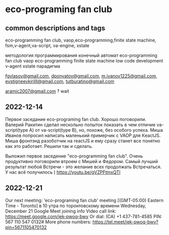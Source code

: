 # eco-programing fan club
## common descriptions and tags
eco-programming fan club, vaop,eco-programming,finite state machine, fsm,v-agent,va-script, va-engine, xstate

методология программирования 
конечный автомат 
eco-programming fan club 
vaop 
eco-programming 
finite state machine 
low code development 
v-agent 
xstate 
парадигма 

fgvlasov@gmail.com, dponyatov@gmail.com, m.ivanov1225@gmail.com, evstigneevkirilll@gmail.com, tutburatino@gmail.com

aramic2007@gmail.com ? wait 

## 2022-12-14

Первое заседание eco-programing fan club.
Хорошо поговорили. Валерий Ракитин сделал нескольно попыток показать в чем отличие va-script(type A) от va-script(type B), но, похоже, без особого успеха.
Миша Иванов попросил написать маленький примерчик с VAOP для КeactJS. Миша фронтэнд разоботчик на reactJS и ему сразу станет все понятно как это работает. Решили так и сделать. 

Выложил первое заседение "eco-programming fan club".
Очень продуктивно поговорили втроем с Мишей и Федором.
Самый лучший результат любой Встречи - это желание всех продолжать Встречаться. У нас всё получилось )
https://youtu.be/gVZPFtmxQTI

## 2022-12-21

Our next meeting:
'eco-programing fan club' meeting [(GMT-05:00) Eastern Time - Toronto] в 10 утра по торонтовскому времени
Wednesday, December 21 
Google Meet joining info
Video call link: https://meet.google.com/jek-pwoq-bwy
Or dial: ‪(CA) +1 437-781-4585‬ PIN: ‪567 110 547 0132‬#
More phone numbers: https://tel.meet/jek-pwoq-bwy?pin=5671105470132

